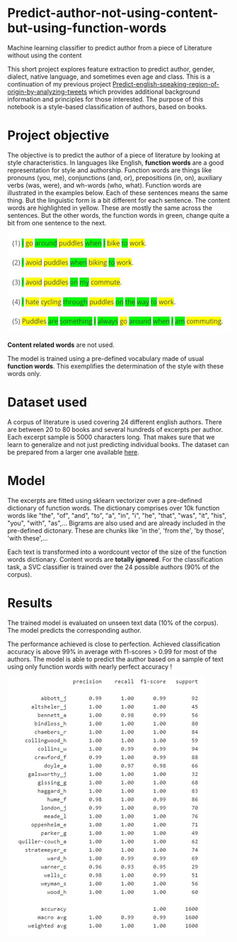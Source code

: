 # Predict-author-not-using-content-but-using-function-words
Machine learning classifier to predict author from a piece of Literature without using the content

This short project explores feature extraction to predict author, gender, dialect, native language, and sometimes even age and class. This is a continuation of my previous project [Predict-english-speaking-region-of-origin-by-analyzing-tweets](https://github.com/LaurentVeyssier/Predict-english-speaking-region-of-origin-by-analyzing-tweets) which provides additional background information and principles for those interested. The purpose of this notebook is a style-based classification of authors, based on books.

# Project objective

The objective is to predict the author of a piece of literature by looking at style characteristics. In languages like English, **function words** are a good representation for style and authorship. Function words are things like pronouns (you, me), conjunctions (and, or), prepositions (in, on), auxiliary verbs (was, were), and wh-words (who, what). Function words are illustrated in the examples below. Each of these sentences means the same thing. But the linguistic form is a bit different for each sentence. The content words are highlighted in yellow. These are mostly the same across the sentences. But the other words, the function words in green, change quite a bit from one sentence to the next.

![](function_words.jpg)

**Content related words** are not used.

The model is trained using a pre-defined vocabulary made of usual **function words**. This exemplifies the determination of the style with these words only.

# Dataset used

A corpus of literature is used covering 24 different english authors. There are between 20 to 80 books and several hundreds of excerpts per author. Each excerpt sample is 5000 characters long. That makes sure that we learn to generalize and not just predicting individual books. The dataset can be prepared from a larger one available [here](https://web.eecs.umich.edu/~lahiri/gutenberg_dataset.html).

# Model

The excerpts are fitted using sklearn vectorizer over a pre-defined dictionary of function words. The dictionary comprises over 10k function words like "the", "of", "and", "to", "a", "in", "i", "he", "that", "was", "it", "his", "you", "with", "as",...
Bigrams are also used and are already included in the pre-defined dictonary. These are chunks like 'in the', 'from the', 'by those', 'with these',...

Each text is transformed into a wordcount vector of the size of the function words dictionary. Content words are **totally ignored**.
For the classification task, a SVC classifier is trained over the 24 possible authors (90% of the corpus).

# Results

The trained model is evaluated on unseen text data (10% of the corpus). The model predicts the corresponding author.

The performance achieved is close to perfection. Achieved classification accuracy is above 99% in average with f1-scores > 0.99 for most of the authors. The model is able to predict the author based on a sample of text using only function words with nearly perfect accuracy !

![](metrics.jpg)
